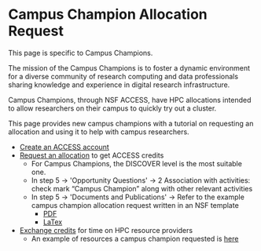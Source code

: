 # Campus Champion Allocation Request

This page is specific to Campus Champions.

The mission of the Campus Champions is to foster a dynamic environment for a diverse community of research computing and data professionals sharing knowledge and experience in digital research infrastructure.

Campus Champions, through NSF ACCESS, have HPC allocations intended to allow researchers on their campus to quickly try out a cluster.

This page provides new campus champions with a tutorial on requesting an allocation and using it to help with campus researchers. 

- [Create an ACCESS account](./../create-nsf-access-account.md/)
- [Request an allocation](./../allocation-request.md/) to get ACCESS credits
  - For Campus Champions, the DISCOVER level is the most suitable one.
  - In step 5 -> 'Opportunity Questions' -> 2 Association with activities: check mark “Campus Champion” along with other relevant activities
  - In step 5 -> 'Documents and Publications' -> Refer to the example campus champion allocation request written in an NSF template
    - [PDF](./Allocation-Request-Main-Document.pdf/)
    - [LaTex](./Allocation-Request-Main-Document.zip/)
- [Exchange credits](./../exchange-credits.md/) for time on HPC resource providers
  - An example of resources a campus champion requested is [here](./Example-HPC-Resources.pdf/)

